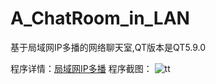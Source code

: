 # A_ChatRoom_in_LAN
基于局域网IP多播的网络聊天室,QT版本是QT5.9.0

程序详情：[局域网IP多播](http://mybules.com/?p=205)
程序截图：
![tt]()
